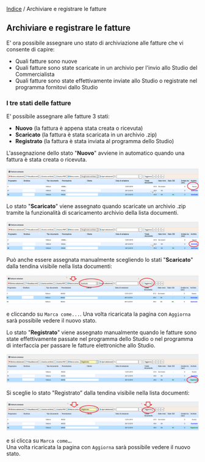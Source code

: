 [Indice](index.html) / Archiviare e registrare le fatture

## Archiviare e registrare le fatture

E' ora possibile assegnare uno stato di archiviazione alle fatture che vi consente di capire:

 - Quali fatture sono nuove
 - Quali fatture sono state scaricate in un archivio per l'invio allo Studio del Commercialista
 - Quali fatture sono state effettivamente inviate allo Studio o registrate nel programma fornitovi dallo Studio

### I tre stati delle fatture
E' possibile assegnare alle fatture 3 stati:

 - **Nuovo** (la fattura è appena stata creata o ricevuta)
 - **Scaricato** (la fattura è stata scaricata in un archivio .zip)
 - **Registrato** (la fattura è stata inviata al programma dello Studio)

L'assegnazione dello stato "**Nuovo**" avviene in automatico quando una fattura è stata creata o ricevuta.

![](images/archivio-001.png)

Lo stato "**Scaricato**" viene assegnato quando scaricate un archivio .zip tramite la funzionalità di scaricamento archivio della lista documenti.

![](images/archivio-002.png)

Può anche essere assegnata manualmente scegliendo lo stati "**Scaricato**" dalla tendina visibile nella lista documenti:

![](images/archivio-003.png)

e cliccando su `Marca come...`.
Una volta ricaricata la pagina con `Aggiorna` sarà possibile vedere il nuovo stato.

Lo stato "**Registrato**" viene assegnato manualmente quando le fatture sono state effettivamente passate nel programma dello Studio o nel programma di interfaccia per passare le fatture elettroniche allo Studio.

![](images/archivio-004.png)

Si sceglie lo stato "Registrato” dalla tendina visibile nella lista documenti:

![](images/archivio-005.png)

e si clicca su `Marca come…`.  
Una volta ricaricata la pagina con `Aggiorna` sarà possibile vedere il nuovo stato.





